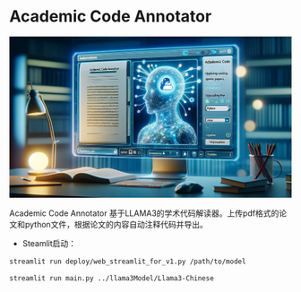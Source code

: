 # Academic Code Annotator

![](./files/pic/readme_1.webp)

Academic Code Annotator 基于LLAMA3的学术代码解读器。上传pdf格式的论文和python文件，根据论文的内容自动注释代码并导出。

- Steamlit启动：

```shell
streamlit run deploy/web_streamlit_for_v1.py /path/to/model
```

```shell
streamlit run main.py ../llama3Model/Llama3-Chinese
```
